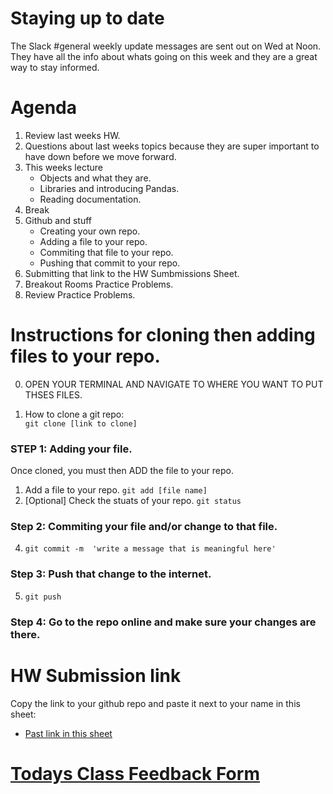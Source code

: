 # Staying up to date
The Slack #general weekly update messages are sent out on Wed at Noon. They have all the info about whats going on this week and they are a great way to stay informed.  


# Agenda
1. Review last weeks HW.
2. Questions about last weeks topics because they are super important to have down before we move forward. 
3. This weeks lecture
	* Objects and what they are.
	* Libraries and introducing Pandas.
	* Reading documentation. 
4. Break
5. Github and stuff
	* Creating your own repo. 
	* Adding a file to your repo. 
	* Commiting that file to your repo. 
	* Pushing that commit to your repo. 
10. Submitting that link to the HW Sumbmissions Sheet. 
11. Breakout Rooms Practice Problems.
12. Review Practice Problems.

# Instructions for cloning then adding files to your repo. 

0. OPEN YOUR TERMINAL AND NAVIGATE TO WHERE YOU WANT TO PUT THSES FILES. 

2. How to clone a git repo:  
	`git clone [link to clone]`

### STEP 1: Adding your file.  

Once cloned, you must then ADD the file to your repo. 
1. Add a file to your repo.
	`git add [file name]`
2. [Optional] Check the stuats of your repo.
	`git status`

### Step 2: Commiting your file and/or change to that file. 
4. `git commit -m  'write a message that is meaningful here'`


### Step 3: Push that change to the internet.  
5. `git push`

### Step 4: Go to the repo online and make sure your changes are there.

# HW Submission link
Copy the link to your github repo and paste it next to your name in this sheet:
* [Past link in this sheet](https://docs.google.com/spreadsheets/d/1lVXz9lXoLG3mKgoqIfbYKfY1K-SsT9aRhBXAsxICDh0/edit?usp=sharing)

# [Todays Class Feedback Form](https://forms.gle/2E7FRBxmLjxra7E78)
